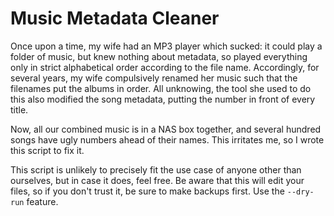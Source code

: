 # Music Metadata Cleaner

Once upon a time, my wife had an MP3 player which sucked: it could play a folder of music, but knew nothing about metadata, so played everything only in strict alphabetical order according to the file name. Accordingly, for several years, my wife compulsively renamed her music such that the filenames put the albums in order. All unknowing, the tool she used to do this also modified the song metadata, putting the number in front of every title.

Now, all our combined music is in a NAS box together, and several hundred songs have ugly numbers ahead of their names. This irritates me, so I wrote this script to fix it.

This script is unlikely to precisely fit the use case of anyone other than ourselves, but in case it does, feel free. Be aware that this will edit your files, so if you don't trust it, be sure to make backups first. Use the `--dry-run` feature.
